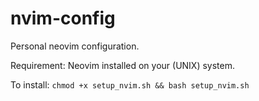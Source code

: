 # nvim-config
Personal neovim configuration.

Requirement: Neovim installed on your (UNIX) system.

To install: `chmod +x setup_nvim.sh && bash setup_nvim.sh`
